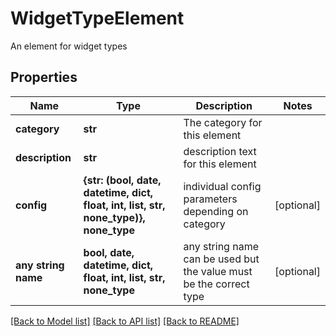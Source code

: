 # WidgetTypeElement

An element for widget types

## Properties
Name | Type | Description | Notes
------------ | ------------- | ------------- | -------------
**category** | **str** | The category for this element | 
**description** | **str** | description text for this element | 
**config** | **{str: (bool, date, datetime, dict, float, int, list, str, none_type)}, none_type** | individual config parameters depending on category | [optional] 
**any string name** | **bool, date, datetime, dict, float, int, list, str, none_type** | any string name can be used but the value must be the correct type | [optional]

[[Back to Model list]](../README.md#documentation-for-models) [[Back to API list]](../README.md#documentation-for-api-endpoints) [[Back to README]](../README.md)


